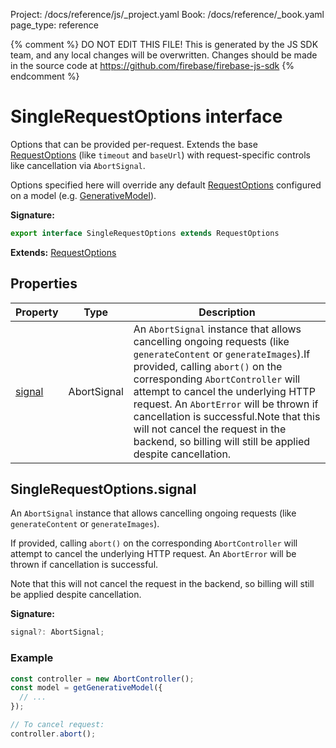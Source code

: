 Project: /docs/reference/js/_project.yaml
Book: /docs/reference/_book.yaml
page_type: reference

{% comment %}
DO NOT EDIT THIS FILE!
This is generated by the JS SDK team, and any local changes will be
overwritten. Changes should be made in the source code at
https://github.com/firebase/firebase-js-sdk
{% endcomment %}

# SingleRequestOptions interface
Options that can be provided per-request. Extends the base [RequestOptions](./ai.requestoptions.md#requestoptions_interface) (like `timeout` and `baseUrl`<!-- -->) with request-specific controls like cancellation via `AbortSignal`<!-- -->.

Options specified here will override any default [RequestOptions](./ai.requestoptions.md#requestoptions_interface) configured on a model (e.g. [GenerativeModel](./ai.generativemodel.md#generativemodel_class)<!-- -->).

<b>Signature:</b>

```typescript
export interface SingleRequestOptions extends RequestOptions 
```
<b>Extends:</b> [RequestOptions](./ai.requestoptions.md#requestoptions_interface)

## Properties

|  Property | Type | Description |
|  --- | --- | --- |
|  [signal](./ai.singlerequestoptions.md#singlerequestoptionssignal) | AbortSignal | An <code>AbortSignal</code> instance that allows cancelling ongoing requests (like <code>generateContent</code> or <code>generateImages</code>).<!-- -->If provided, calling <code>abort()</code> on the corresponding <code>AbortController</code> will attempt to cancel the underlying HTTP request. An <code>AbortError</code> will be thrown if cancellation is successful.<!-- -->Note that this will not cancel the request in the backend, so billing will still be applied despite cancellation. |

## SingleRequestOptions.signal

An `AbortSignal` instance that allows cancelling ongoing requests (like `generateContent` or `generateImages`<!-- -->).

If provided, calling `abort()` on the corresponding `AbortController` will attempt to cancel the underlying HTTP request. An `AbortError` will be thrown if cancellation is successful.

Note that this will not cancel the request in the backend, so billing will still be applied despite cancellation.

<b>Signature:</b>

```typescript
signal?: AbortSignal;
```

### Example


```javascript
const controller = new AbortController();
const model = getGenerativeModel({
  // ...
});

// To cancel request:
controller.abort();

```

